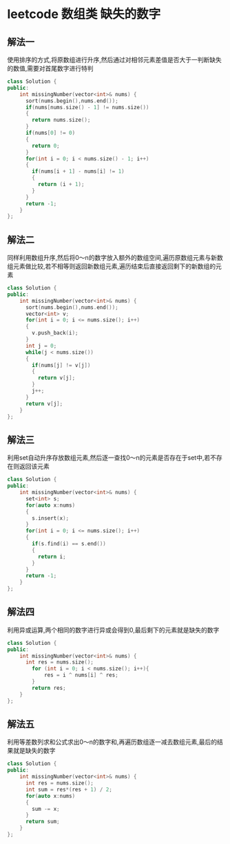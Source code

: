 # leetcode 数组类 缺失的数字

## 解法一

使用排序的方式,将原数组进行升序,然后通过对相邻元素差值是否大于一判断缺失的数值,需要对首尾数字进行特判

```c++
class Solution {
public:
    int missingNumber(vector<int>& nums) {
      sort(nums.begin(),nums.end());
      if(nums[nums.size() - 1] != nums.size())
      {
        return nums.size();
      }
      if(nums[0] != 0)
      {
        return 0;
      }
      for(int i = 0; i < nums.size() - 1; i++)
      {
        if(nums[i + 1] - nums[i] != 1)
        {
          return (i + 1);
        }
      }
      return -1;
    }
};
```

## 解法二

同样利用数组升序,然后将0～n的数字放入额外的数组空间,遍历原数组元素与新数组元素做比较,若不相等则返回新数组元素,遍历结束后直接返回剩下的新数组的元素

```c++
class Solution {
public:
    int missingNumber(vector<int>& nums) {
      sort(nums.begin(),nums.end());
      vector<int> v;
      for(int i = 0; i <= nums.size(); i++)
      {
        v.push_back(i);
      }
      int j = 0;
      while(j < nums.size())
      {
        if(nums[j] != v[j])
        {
          return v[j];
        }
        j++;
      }
      return v[j];
    }
};
```

## 解法三

利用set自动升序存放数组元素,然后逐一查找0～n的元素是否存在于set中,若不存在则返回该元素

```c++
class Solution {
public:
    int missingNumber(vector<int>& nums) {
      set<int> s;
      for(auto x:nums)
      {
        s.insert(x);
      }
      for(int i = 0; i <= nums.size(); i++)
      {
        if(s.find(i) == s.end())
        {
          return i;
        }
      }
      return -1;
    }
};
```

## 解法四

利用异或运算,两个相同的数字进行异或会得到0,最后剩下的元素就是缺失的数字

```c++
class Solution {
public:
    int missingNumber(vector<int>& nums) {
      int res = nums.size();
        for (int i = 0; i < nums.size(); i++){
            res = i ^ nums[i] ^ res;
        }
        return res;
    }
};
```

## 解法五

利用等差数列求和公式求出0～n的数字和,再遍历数组逐一减去数组元素,最后的结果就是缺失的数字

```c++
class Solution {
public:
    int missingNumber(vector<int>& nums) {
      int res = nums.size();
      int sum = res*(res + 1) / 2;
      for(auto x:nums)
      {
        sum -= x;
      }
      return sum;
    }
};
```
